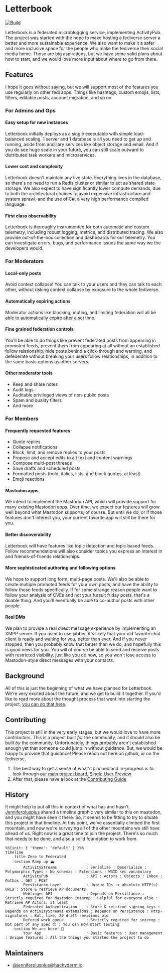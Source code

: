 # Letterbook

[![Build](https://github.com/Letterbook/Letterbook/actions/workflows/pull-request.yml/badge.svg?branch=main)](https://github.com/Letterbook/Letterbook/actions/workflows/pull-request.yml)

Letterbook is a federated microblogging service, implementing ActivityPub. The project was started with the hope to make hosting a fediverse server a better and more sustainable experience. We also want to make it a safer and more inclusive space for the people who make the fediverse their social media home. Those are big aspirations, but we have some solid plans about how to start, and we would love more input about where to go from there.

## Features
I hope it goes without saying, but we will support most of the features you use regularly on other fedi apps. Things like hashtags, custom emojis, lists, filters, editable posts, account migration, and so on.

### For Admins and Ops
#### Easy setup for new instances
Letterbook initially deploys as a single executable with simple load-balanced scaling. 1 server and 1 database is all you need to get up and running, aside from ancillary services like object storage and email. And if you do see huge scale in your future, you can still scale outward to distributed task workers and microservices.

#### Lower cost and complexity
Letterbook doesn't maintain any live state. Everything lives in the database, so there's no need to run a Redis cluster or similar to act as shared state storage. We also expect to have significantly lower compute demands, due to both the architectural choices to avoid expensive infrastructure and system sprawl, and the use of C#, a very high performance compiled language.

#### First class observability
Letterbook is thoroughly instrumented for both automatic and custom telemetry, including robust logging, metrics, and distributed tracing. We also provide out-of-the-box collection and dashboards for our telemetry. You can investigate errors, bugs, and performance issues the same way we the developers would.

### For Moderators
#### Local-only posts
Avoid context collapse! You can talk to your users and they can talk to each other, without risking context collapse by exposure to the whole fediverse.

#### Automatically expiring actions
Moderator actions like blocking, muting, and limiting federation will all be able to automatically expire after a set time.

#### Fine grained federation controls
You'll be able to do things like prevent federated posts from appearing in promoted feeds, prevent them from appearing at all without an established follow relationship, hide posts behind a click-through and warning, and defederate without breaking your users follow relationships, in addition to the same basic options as other servers.

#### Other moderator tools
- Keep and share notes
- Audit logs
- Auditable privileged views of non-public posts
- Spam and quality filters
- And more

### For Members
#### Frequently requested features
- Quote replies
- Collapse notifications
- Block, limit, and remove replies to your posts
- Propose and accept edits to alt text and content warnings
- Compose multi-post threads
- Save drafts and scheduled posts
- Formatted posts (bold, italics, lists, and block quotes, at least)
- Emoji reactions

#### Mastodon apps
We intend to implement the Mastodon API, which will provide support for many existing Mastodon apps. Over time, we expect our features will grow well beyond what Mastodon supports, of course. But until we do, or if those features don't interest you, your current favorite app will still be there for you.

#### Better discoverability
Letterbook will have features like topic detection and topic based feeds. Follow recommendations will also consider topics you express an interest in and friends-of-friends relationships.

#### More sophisticated authoring and following options
We hope to support long form, multi-page posts. We'll also be able to create multiple promoted feeds for your own posts, and have the ability to follow those feeds specifically. If for some strange reason people want to follow your analysis of CVEs and not your fursuit friday posts, that's a doable thing. And you'll eventually be able to co-author posts with other people.

#### Real DMs
We plan to provide a real direct message experience by implementing an XMPP server. If you used to use jabber, it's likely that your old favorite chat client is ready and waiting for you, better than ever. And if you never stopped, then you probably know that better than we do, and hopefully this is good news for you. You will of course be able to send and receive posts with restricted visibility, just like you do now, so you won't lose access to Mastodon-style direct messages with your contacts.

## Background

All of this is just the beginning of what we have planned for Letterbook. We're very excited about the future, and we get to build it together. If you'd like to read more about the thought process that went into starting the project, [you can do that here](https://jenniferplusplus.com/letterbook/).

## Contributing

This project is still in the very early stages, but we would love to have more contributors. This is a project built *for* the community, and it should also be built *by* the community. Unfortunately, things probably aren't established enough yet that someone could jump in without guidance. But, we would be happy to provide that guidance! Please reach out here on github, or on the fediverse.

1. The best way to get a sense of what's planned and in-progress is to look through [our main project board, Single User Preview](https://github.com/orgs/Letterbook/projects/5/views/2)
2. After that, please have a look at the [Contributing Guide](./CONTRIBUTING.md)

## History

It might help to put all this in context of what has and hasn't. [Jenniferplusplus](https://hachyderm.io/@jenniferplusplus/111342566946755633) shared a timeline graphic very similar to this on mastodon, and you might have seen it there. So, it seems to be fitting to try to situate this project in that timeline. At this point, we've essentially climbed the first mountain, and now we're surveying all of the other mountains we still have ahead of us. Right now is a great time to join the project. There's so much that needs to be done, and also a solid foundation to work from.

```mermaid
%%{init: { 'theme': 'default' } }%%
timeline
    title Zero to Federated
    section Ramp up 🏔️
        ActivityStreams             : Serialize : Deserialize : Polymorphic Types : No schemas : Extensions : W3ID sec vocabulary
        ActivityPub                 : API : Actors : Objects : Inbox : Outbox : GET : POST
        Persistance Layer           : Unique IDs -> absolute HTTP(s) URIs : Store & retrieve AP documents
        Webfinger API               : Depends on Persistance : Strictly required for Mastodon interop : Helpful for everyone else : Retrieve AP Actors, at least
        Federated Authentication    : Store & retrieve signing keys : Depends on ActivityStreams extensions : Depends on Persistance : Http-signatures : But, like, 20 draft revisions old
        Defered work queue          : Strictly required for interop : Not part of any spec 🙃 : You can now start testing
    section We are here! 🎉
        Your App                    : Basic features : User management : Unique features : All the things you started the project to do
```

## Maintainers

* [@jenniferplusplus@hachyderm.io](https://hachyderm.io/@jenniferplusplus)
